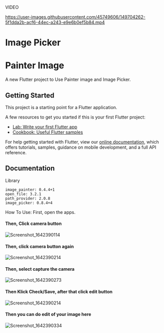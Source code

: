 VIDEO

https://user-images.githubusercontent.com/45749606/149704262-5f1dda2b-acf6-44ec-a243-e9e6b0ef5b84.mp4


# Image Picker
# Painter Image

A new Flutter project to Use Painter image and Image Picker.

## Getting Started

This project is a starting point for a Flutter application.

A few resources to get you started if this is your first Flutter project:

- [Lab: Write your first Flutter app](https://flutter.dev/docs/get-started/codelab)
- [Cookbook: Useful Flutter samples](https://flutter.dev/docs/cookbook)

For help getting started with Flutter, view our
[online documentation](https://flutter.dev/docs), which offers tutorials,
samples, guidance on mobile development, and a full API reference.


## Documentation

Library
```
image_painter: 0.4.4+1
open_file: 3.2.1
path_provider: 2.0.8
image_picker: 0.8.4+4
```

How To Use:
First, open the apps.
#### Then, Click camera button
![Screenshot_1642390114](https://user-images.githubusercontent.com/45749606/149703717-41832627-cc8f-439a-b627-e41aea22f162.png)


#### Then, click camera button again
![Screenshot_1642390214](https://user-images.githubusercontent.com/45749606/149703814-c2c53d16-e37a-4767-bbae-0c867920d1c9.png)

#### Then, select capture the camera
![Screenshot_1642390273](https://user-images.githubusercontent.com/45749606/149703892-a14c867b-aefe-43d3-9add-2178bd6671bf.png)

#### Then Klick Check/Save, after that click edit button
![Screenshot_1642390214](https://user-images.githubusercontent.com/45749606/149703814-c2c53d16-e37a-4767-bbae-0c867920d1c9.png)

#### Then you can do edit of your image here
![Screenshot_1642390334](https://user-images.githubusercontent.com/45749606/149703958-07e3e85e-2059-4062-9204-c1a63692e161.png)

